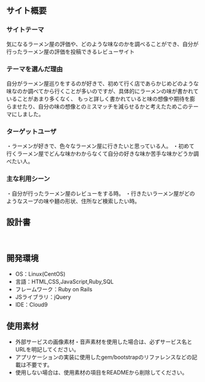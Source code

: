 # <!--Ramen_log-->
​
## サイト概要
### サイトテーマ
<!--何を『目的』とし、どのような『分類』なのかを簡潔に書く-->
​気になるラーメン屋の評価や、どのような味なのかを調べることができ、自分が行ったラーメン屋の評価を投稿できるレビューサイト
### テーマを選んだ理由
<!--なぜこのようなテーマにしたかを説明する-->
​自分がラーメン屋巡りをするのが好きで、初めて行く店であらかじめどのような味なのか調べてから行くことが多いのですが、具体的にラーメンの味が書かれていることがあまり多くなく、
 もっと詳しく書かれていると味の想像や期待を膨らませたり、自分の味の想像とのミスマッチを減らせるかと考えたためこのテーマにしました。
### ターゲットユーザ
<!--誰に使ってもらうかを具体的に記載する-->
​・ラーメンが好きで、色々なラーメン屋に行きたいと思っている人。
 ・初めて行くラーメン屋でどんな味かわからなくて自分の好きな味か苦手な味かどうか調べたい人。
### 主な利用シーン
<!--どのような時に使うのかの状況を記載すること-->
​・自分が行ったラーメン屋のレビューをする時。
 ・行きたいラーメン屋がどのようなスープの味や麺の形状、住所など検索したい時。
## 設計書
<!--テーマを設定・提出する時点では不要です-->
​
## 開発環境
- OS：Linux(CentOS)
- 言語：HTML,CSS,JavaScript,Ruby,SQL
- フレームワーク：Ruby on Rails
- JSライブラリ：jQuery
- IDE：Cloud9
​
## 使用素材
- 外部サービスの画像素材・音声素材を使用した場合は、必ずサービス名とURLを明記してください。
- アプリケーションの実装に使用したgem/bootstrapのリファレンスなどの記載は不要です。
- 使用しない場合は、使用素材の項目をREADMEから削除してください。

